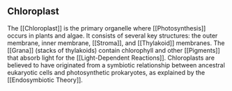 ## Chloroplast  
The [[Chloroplast]] is the primary organelle where [[Photosynthesis]] occurs in plants and algae. It consists of several key structures: the outer membrane, inner membrane, [[Stroma]], and [[Thylakoid]] membranes. The [[Grana]] (stacks of thylakoids) contain chlorophyll and other [[Pigments]] that absorb light for the [[Light-Dependent Reactions]]. Chloroplasts are believed to have originated from a symbiotic relationship between ancestral eukaryotic cells and photosynthetic prokaryotes, as explained by the [[Endosymbiotic Theory]].